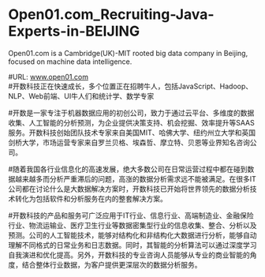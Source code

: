 # Open01.com_Recruiting-Java-Experts-in-BEIJING
Open01.com is a Cambridge(UK)-MIT rooted big data company in Beijing, focused on machine data intelligence.

#URL: www.open01.com      
#开数科技正在快速成长，多个位置正在招聘牛人，包括JavaScript、Hadoop、NLP、Web前端、UI牛人们和统计学、数学专家

#开数是一家专注于机器数据应用的初创公司，致力于通过云平台、多维度的数据收集、人工智能的分析预测，为企业提供决策支持、机会挖掘、效率提升等SAAS服务。开数科技创始团队技术专家来自美国MIT、哈佛大学、纽约州立大学和英国剑桥大学，市场运营专家来自罗兰贝格、埃森哲、摩立特、贝恩等业界知名咨询公司。

#随着我国各行业信息化的高速发展，绝大多数公司在日常运营过程中都在碰到数据越来越多而分析严重滞后的问题，高涨的数据分析需求远不能被满足。在很多IT公司都在讨论什么是大数据解决方案时，开数科技已开始将世界领先的数据分析技术转化为包括软件和分析服务在内的整套解决方案。

#开数科技的产品和服务可广泛应用于IT行业、信息行业、高端制造业、金融保险行业、物流运输业、医疗卫生行业等数据密集型行业的信息收集、整合、分析以及预测。公司的人工智能技术，能够对结构化和非结构化大数据进行分析，能够自动理解不同格式的日常业务和日志数据。同时，其智能的分析算法可以通过深度学习自我演进和优化提高。另外，开数科技的专业咨询人员能够从专业的商业智能的角度，结合整体行业数据，为客户提供更深层次的数据分析服务。

